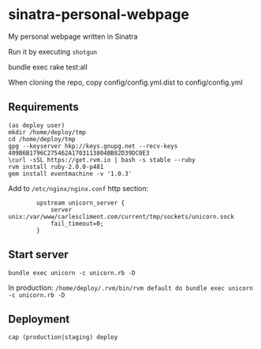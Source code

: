 sinatra-personal-webpage
========================

My personal webpage written in Sinatra

Run it by executing `shotgun`

bundle exec rake test:all

When cloning the repo, copy config/config.yml.dist to config/config.yml

## Requirements

```
(as deploy user)
mkdir /home/deploy/tmp
cd /home/deploy/tmp
gpg --keyserver hkp://keys.gnupg.net --recv-keys 409B6B1796C275462A1703113804BB82D39DC0E3
\curl -sSL https://get.rvm.io | bash -s stable --ruby
rvm install ruby-2.0.0-p481
gem install eventmachine -v '1.0.3'
```


Add to `/etc/nginx/nginx.conf` http section:

```
        upstream unicorn_server {
            server unix:/var/www/carlescliment.com/current/tmp/sockets/unicorn.sock
            fail_timeout=0;
        }
```

## Start server

`bundle exec unicorn -c unicorn.rb -D`

In production: `/home/deploy/.rvm/bin/rvm default do bundle exec unicorn -c unicorn.rb -D`


## Deployment

`cap (production|staging) deploy`

